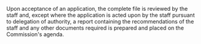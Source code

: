 Upon acceptance of an application, the complete file is reviewed by the staff and, except where the application is acted upon by the staff pursuant to delegation of authority, a report containing the recommendations of the staff and any other documents required is prepared and placed on the Commission's agenda.

